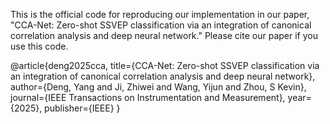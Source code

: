 This is the official code for reproducing our implementation in our paper, "CCA-Net: Zero-shot SSVEP classification via an integration of canonical correlation analysis and deep neural network." Please cite our paper if you use this code.

@article{deng2025cca,
  title={CCA-Net: Zero-shot SSVEP classification via an integration of canonical correlation analysis and deep neural network},
  author={Deng, Yang and Ji, Zhiwei and Wang, Yijun and Zhou, S Kevin},
  journal={IEEE Transactions on Instrumentation and Measurement},
  year={2025},
  publisher={IEEE}
}
